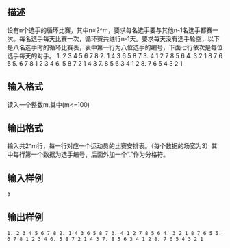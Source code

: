 ## 描述

设有n个选手的循环比赛，其中n=2^m，要求每名选手要与其他n-1名选手都赛一次。每名选手每天比赛一次，循环赛共进行n-1天。要求每天没有选手轮空，以下是八名选手时的循环比赛表，表中第一行为八位选手的编号，下面七行依次是每位选手每天的对手。 1. 2 3 4 5 6 7 8 2. 1 4 3 6 5 8 7 3. 4 1 2 7 8 5 6 4. 3 2 1 8 7 6 5 5. 6 7 8 1 2 3 4 6. 5 8 7 2 1 4 3 7. 8 5 6 3 4 1 2 8. 7 6 5 4 3 2 1 

## 输入格式

读入一个整数m,其中(m<=100)

## 输出格式

输入共2^m行，每一行对应一个运动员的比赛安排表。（每个数据的场宽为3）其中每行第一个数据为选手编号，后面外加一个“.”作为分格符。

## 输入样例

```plaintext
3
```

## 输出样例

```plaintext
1. 2 3 4 5 6 7 8 2. 1 4 3 6 5 8 7 3. 4 1 2 7 8 5 6 4. 3 2 1 8 7 6 5 5. 6 7 8 1 2 3 4 6. 5 8 7 2 1 4 3 7. 8 5 6 3 4 1 2 8. 7 6 5 4 3 2 1 
```



 



 

